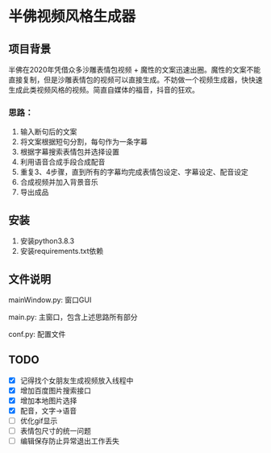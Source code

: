 # 半佛视频风格生成器

## 项目背景
半佛在2020年凭借众多沙雕表情包视频 + 魔性的文案迅速出圈。魔性的文案不能直接复制，但是沙雕表情包的视频可以直接生成。不妨做一个视频生成器，快快速生成此类视频风格的视频。简直自媒体的福音，抖音的狂欢。

### 思路：
1. 输入断句后的文案
2. 将文案根据短句分割，每句作为一条字幕
3. 根据字幕搜索表情包并选择设置
4. 利用语音合成手段合成配音
5. 重复3、4步骤，直到所有的字幕均完成表情包设定、字幕设定、配音设定
6. 合成视频并加入背景音乐
7. 导出成品

## 安装
1. 安装python3.8.3
2. 安装requirements.txt依赖

## 文件说明
mainWindow.py: 窗口GUI

main.py: 主窗口，包含上述思路所有部分

conf.py: 配置文件

## TODO
- [x] 记得找个女朋友生成视频放入线程中
- [x] 增加百度图片搜索接口
- [x] 增加本地图片选择
- [x] 配音，文字->语音
- [ ] 优化gif显示
- [ ] 表情包尺寸的统一问题
- [ ] 编辑保存防止异常退出工作丢失